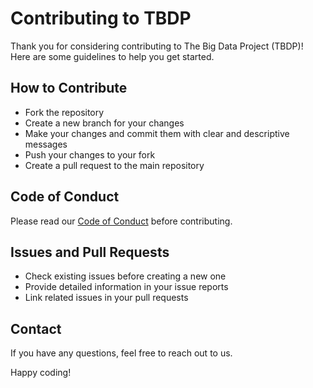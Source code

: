# Contributing to TBDP

Thank you for considering contributing to The Big Data Project (TBDP)! Here are some guidelines to help you get started.

## How to Contribute
- Fork the repository
- Create a new branch for your changes
- Make your changes and commit them with clear and descriptive messages
- Push your changes to your fork
- Create a pull request to the main repository

## Code of Conduct
Please read our [Code of Conduct](CODE_OF_CONDUCT.md) before contributing.

## Issues and Pull Requests
- Check existing issues before creating a new one
- Provide detailed information in your issue reports
- Link related issues in your pull requests

## Contact
If you have any questions, feel free to reach out to us.

Happy coding!
